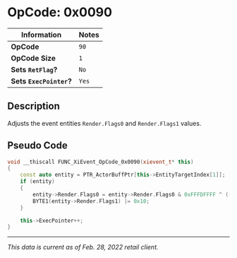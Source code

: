 # OpCode: 0x0090

| Information               | Notes |
|---                        |---    |
| **OpCode**                | `90`  |
| **OpCode Size**           | `1`   |
| **Sets `RetFlag`?**       | `No`  |
| **Sets `ExecPointer`?**   | `Yes` |

## Description

Adjusts the event entities `Render.Flags0` and `Render.Flags1` values.

## Pseudo Code

```cpp
void __thiscall FUNC_XiEvent_OpCode_0x0090(xievent_t* this)
{
    const auto entity = PTR_ActorBuffPtr[this->EntityTargetIndex[1]];
    if (entity)
    {
        entity->Render.Flags0 = entity->Render.Flags0 & 0xFFFDFFFF ^ ((1 & 1) << 17);
        BYTE1(entity->Render.Flags1) |= 0x10;
    }

    this->ExecPointer++;
}
```

---

_This data is current as of Feb. 28, 2022 retail client._